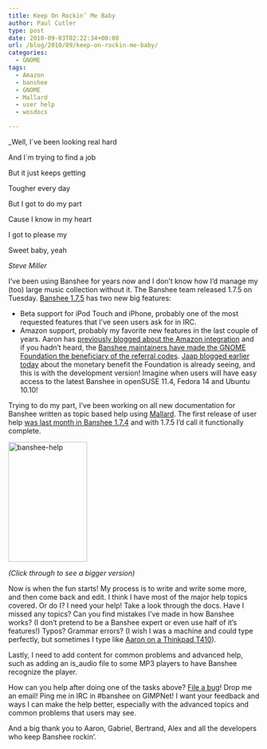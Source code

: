 ```yaml
---
title: Keep On Rockin’ Me Baby
author: Paul Cutler
type: post
date: 2010-09-03T02:22:34+00:00
url: /blog/2010/09/keep-on-rockin-me-baby/
categories:
  - GNOME
tags:
  - Amazon
  - banshee
  - GNOME
  - Mallard
  - user help
  - wosdocs

---
```

_Well, I\`ve been looking real hard
  
And I\`m trying to find a job
  
But it just keeps getting
  
Tougher every day</p> 

But I got to do my part
  
Cause I know in my heart
  
I got to please my
  
Sweet baby, yeah</em>

_Steve Miller_

I&#8217;ve been using Banshee for years now and I don&#8217;t know how I&#8217;d manage my (too) large music collection without it. The Banshee team released 1.7.5 on Tuesday. [Banshee 1.7.5][1] has two new big features:

  * Beta support for iPod Touch and iPhone, probably one of the most requested features that I&#8217;ve seen users ask for in IRC.
  * Amazon support, probably my favorite new features in the last couple of years. Aaron has [previously blogged about the Amazon integration][2] and if you hadn&#8217;t heard, the [Banshee maintainers have made the GNOME Foundation the beneficiary of the referral codes][3]. [Jaap blogged earlier today][4] about the monetary benefit the Foundation is already seeing, and this is with the development version! Imagine when users will have easy access to the latest Banshee in openSUSE 11.4, Fedora 14 and Ubuntu 10.10!

Trying to do my part, I&#8217;ve been working on all new documentation for Banshee written as topic based help using [Mallard][5]. The first release of user help [was last month in Banshee 1.7.4][6] and with 1.7.5 I&#8217;d call it functionally complete.

[<img src="https://i1.wp.com/farm5.static.flickr.com/4150/4953015936_431d474edb_m.jpg?resize=158%2C240" width="158" height="240" alt="banshee-help" data-recalc-dims="1" />][7]

_(Click through to see a bigger version)_

Now is when the fun starts! My process is to write and write some more, and then come back and edit. I think I have most of the major help topics covered. Or do I? I need your help! Take a look through the docs. Have I missed any topics? Can you find mistakes I&#8217;ve made in how Banshee works? (I don&#8217;t pretend to be a Banshee expert or even use half of it&#8217;s features!) Typos? Grammar errors? (I wish I was a machine and could type perfectly, but sometimes I type like [Aaron on a Thinkpad T410][8]). 

Lastly, I need to add content for common problems and advanced help, such as adding an is_audio file to some MP3 players to have Banshee recognize the player. 

How can you help after doing one of the tasks above? [File a bug][9]! Drop me an email! Ping me in IRC in #banshee on GIMPNet! I want your feedback and ways I can make the help better, especially with the advanced topics and common problems that users may see.

And a big thank you to Aaron, Gabriel, Bertrand, Alex and all the developers who keep Banshee rockin&#8217;.

 [1]: http://banshee.fm/download/archives/1.7.5/
 [2]: http://abock.org/2010/07/23/announcing-banshee-1-7-3
 [3]: http://abock.org/2010/08/02/banshee-gnome-amazon-mp3
 [4]: http://jaap.haitsma.org/2010/09/02/gnome-amazon-referral-fees-august-2010/?utm_source=feedburner&utm_medium=feed&utm_campaign=Feed:+BlogOfJaapAHaitsma+(Blog+of+Jaap+A.+Haitsma)
 [5]: http://www.projectmallard.org
 [6]: http://banshee.fm/download/archives/1.7.4/
 [7]: http://www.flickr.com/photos/silwenae/4953015936/ "banshee-help by pcutler, on Flickr"
 [8]: http://paulcutler.org/files/abocklolcat.jpg
 [9]: https://bugzilla.gnome.org/browse.cgi?product=banshee